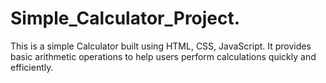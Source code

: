 # Simple_Calculator_Project.

This is a simple Calculator built using HTML, CSS, JavaScript. It provides basic arithmetic operations to help users perform calculations quickly and efficiently.
